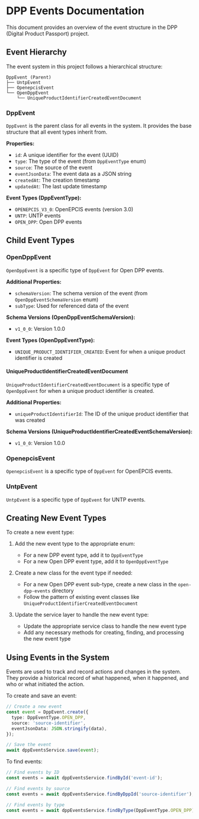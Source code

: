 # DPP Events Documentation

This document provides an overview of the event structure in the DPP (Digital Product Passport) project.

## Event Hierarchy

The event system in this project follows a hierarchical structure:

```
DppEvent (Parent)
├── UntpEvent
├── OpenepcisEvent
└── OpenDppEvent
    └── UniqueProductIdentifierCreatedEventDocument
```

### DppEvent

`DppEvent` is the parent class for all events in the system. It provides the base structure that all event types inherit
from.

**Properties:**

- `id`: A unique identifier for the event (UUID)
- `type`: The type of the event (from `DppEventType` enum)
- `source`: The source of the event
- `eventJsonData`: The event data as a JSON string
- `createdAt`: The creation timestamp
- `updatedAt`: The last update timestamp

**Event Types (DppEventType):**

- `OPENEPCIS_V3_0`: OpenEPCIS events (version 3.0)
- `UNTP`: UNTP events
- `OPEN_DPP`: Open DPP events

## Child Event Types

### OpenDppEvent

`OpenDppEvent` is a specific type of `DppEvent` for Open DPP events.

**Additional Properties:**

- `schemaVersion`: The schema version of the event (from `OpenDppEventSchemaVersion` enum)
- `subType`: Used for referenced data of the event

**Schema Versions (OpenDppEventSchemaVersion):**

- `v1_0_0`: Version 1.0.0

**Event Types (OpenDppEventType):**

- `UNIQUE_PRODUCT_IDENTIFIER_CREATED`: Event for when a unique product identifier is created

#### UniqueProductIdentifierCreatedEventDocument

`UniqueProductIdentifierCreatedEventDocument` is a specific type of `OpenDppEvent` for when a unique product identifier
is created.

**Additional Properties:**

- `uniqueProductIdentifierId`: The ID of the unique product identifier that was created

**Schema Versions (UniqueProductIdentifierCreatedEventSchemaVersion):**

- `v1_0_0`: Version 1.0.0

### OpenepcisEvent

`OpenepcisEvent` is a specific type of `DppEvent` for OpenEPCIS events.

### UntpEvent

`UntpEvent` is a specific type of `DppEvent` for UNTP events.

## Creating New Event Types

To create a new event type:

1. Add the new event type to the appropriate enum:
    - For a new DPP event type, add it to `DppEventType`
    - For a new Open DPP event type, add it to `OpenDppEventType`

2. Create a new class for the event type if needed:
    - For a new Open DPP event sub-type, create a new class in the `open-dpp-events` directory
    - Follow the pattern of existing event classes like `UniqueProductIdentifierCreatedEventDocument`

3. Update the service layer to handle the new event type:
    - Update the appropriate service class to handle the new event type
    - Add any necessary methods for creating, finding, and processing the new event type

## Using Events in the System

Events are used to track and record actions and changes in the system. They provide a historical record of what
happened, when it happened, and who or what initiated the action.

To create and save an event:

```typescript
// Create a new event
const event = DppEvent.create({
  type: DppEventType.OPEN_DPP,
  source: 'source-identifier',
  eventJsonData: JSON.stringify(data),
});

// Save the event
await dppEventsService.save(event);
```

To find events:

```typescript
// Find events by ID
const events = await dppEventsService.findById('event-id');

// Find events by source
const events = await dppEventsService.findByDppId('source-identifier');

// Find events by type
const events = await dppEventsService.findByType(DppEventType.OPEN_DPP);
```
